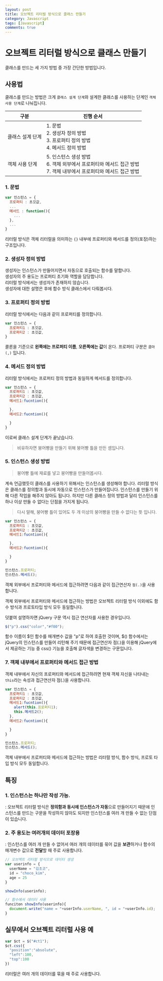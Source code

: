 ```yaml
---
layout: post
title: 오브젝트 리터럴 방식으로 클래스 만들기
category: Javascript
tags: [Javascript]
comments: true
---
```


# 오브젝트 리터럴 방식으로 클래스 만들기

클래스를 만드는 세 가지 방법 중 가장 간단한 방법입니다.

## 사용법

클래스를 만드는 방법은 크게 `클래스 설계 단계`와 설계한 클래스를 사용하는 단계인 `객체 사용 단계`로 나눠집니다.

| 구분 | 진행 순서 |
| --- | --- |
클래스 설계 단계 | 1. 문법 <br> 2. 생성자 정의 방법 <br> 3. 프로퍼티 정의 방법 <br> 4. 메서드 정의 방법
객체 사용 단계 | 5. 인스턴스 생성 방법 <br> 6. 객체 외부에서 프로퍼티와 메서드 접근 방법 <br> 7. 객체 내부에서 프로퍼티와 메서드 접근 방법

### 1. 문법

```javascript
var 인스턴스 = {
  프로퍼티 : 초깃값,
  ...
  메서드 : function(){
    ...
  },
  ...
}
```
리터럴 방식은 객체 리터럴을 의미하는 `{}` 내부에 프로퍼티와 메서드를 정의(포장)하는 구조입니다. 

### 2. 생성자 정의 방법

생성자는 인스턴스가 만들어지면서 자동으로 호출되는 함수를 말합니다.  
생성자의 주 용도는 프로퍼티 초기화 역할을 담당합니다.  
리터럴 방식에서는 생성자가 존재하지 않습니다.  
생성자에 대한 설명은 후에 함수 방식 클래스에서 다뤄봅시다.

### 3. 프로퍼티 정의 방법

리터럴 방식에서는 다음과 같이 프로퍼티를 정의합니다.

```javascript
var 인스턴스 = {
  프로퍼티1 : 초깃값,
  프로퍼티2 : 초깃값,
}
```
콜론을 기준으로 **왼쪽에는 프로퍼티 이름**, **오른쪽에는 값**이 온다. 프로퍼티 구분은 `콤마(,)` 입니다.

### 4. 메서드 정의 방법

리터럴 방식에서는 프로퍼티 정의 방법과 동일하게 메서드를 정의합니다.

```javascript
var 인스턴스 = {
  프로퍼티1 : 초깃값,
  프로퍼티2 : 초깃값,
  메서드1:fucntion(){

  },
  메서드2:fucntion(){

  }
}
```
이로써 클래스 설계 단계가 끝났습니다.

> 비유하자면 붕어빵을 만들기 위해 붕어빵 틀을 만든 셈입니다.

### 5. 인스턴스 생성 방법

> 붕어빵 틀에 재료를 넣고 붕어빵을 만들어봅시다.

계속 언급했듯이 클래스를 사용하기 위해서는 인스턴스를 생성해야 합니다. 리터럴 방식은 클래스를 정의함과 동시에 자동으로 인스턴스가 만들어집니다. 인스턴스를 만들기 위해 다른 작업을 해주지 않아도 됩니다. 하지만 다른 클래스 정의 방법과 달리 인스턴스를 하나 이상 만들 수 없다는 단점을 가지게 됩니다.

> 다시 말해, 붕어빵 틀이 있어도 두 개 이상의 붕어빵을 만들 수 없다는 뜻 입니다.

```javascript
var 인스턴스 = {
  프로퍼티1 : 초깃값,
  프로퍼티2 : 초깃값,
  메서드1:fucntion(){

  },
  메서드2:fucntion(){

  }
}

인스턴스.프로퍼티;
인스턴스.메서드();
```
객체 외부에서 프로퍼티와 메서드에 접근하려면 다음과 같이 접근연산자 `점(.)`을 사용합니다.

객체 외부에서 프로퍼티와 메서드에 접근하는 방법은 오브젝트 리터럴 방식 이외에도 함수 방식과 프로토타입 방식 모두 동일합니다.

덧붙여 설명하자면 jQuery 구문 역시 접근 연산자를 사용한 경우입니다.

```javascript
$("p").css("color","#f00");
```
함수 이름이 $인 함수를 매개변수 값을 "p"로 하여 호출한 것이며, $() 함수에서는 jQuery의 인스턴스를 만들어 리턴해 주기 때문에 접근연산자 점(.)을 이용해 jQuery에서 제공하는 기능 중 css() 기능을 호출해 글자색을 변경하는 구문입니다.

### 7. 객체 내부에서 프로퍼티와 메서드 접근 방법

객체 내부에서 자신의 프로퍼티와 메서드에 접근하려면 현재 객체 자신을 나타내는 `this`라는 속성과 접근연산자 점(.)을 사용합니다. 

```javascript
var 인스턴스 = {
  프로퍼티1 : 초깃값,
  프로퍼티2 : 초깃값,
  메서드1:fucntion(){
    alert(this.프로퍼티1);
    this.메서드2();
  },
  메서드2:fucntion(){

  }
}

인스턴스.프로퍼티;
인스턴스.메서드();
```
객체 내부에서 프로퍼티와 메서드에 접근하는 방법은 리터럴 방식, 함수 방식, 프로토 타입 방식 모두 동일합니다. 

## 특징

### 1. 인스턴스는 하나만 작성 가능.  
 : 오브젝트 리터럴 방식은 **정의함과 동시에 인스턴스가 자동**으로 만들어지기 때문에 인스턴스를 만드는 구문을 작성하지 않아도 되지만 인스턴스를 여러 개 만들 수 없는 단점이 있습니다.
 
### 2. 주 용도는 여러개의 데이터 포장용
: 인스턴스를 여러 개 만들 수 없어서 여러 개의 데이터를 묶어 값을 **보관**하거나 함수의 매개변수 값으로 **전달**할 때 주로 사용합니다.

```javascript
// 오브젝트 리터럴 방식으로 데이터 생성
var userinfo = {
  userName = "김초코",
  id = "choco_kim",
  age = 25
}

showInfo(userinfo);

// 함수에서 데이터 사용
funciton showInfo(userinfo){
  document.write("name = "+userInfo.userName, ", id = "+userInfo.id);
}
```

## 실무에서 오브젝트 리터럴 사용 예

```javascript
var $ct = $("#ct1");
$ct.css({
  "position":"absolute",
  "left":100,
  "top":100
})
```

리터럴은 여러 개의 데이터를 묶을 때 주로 사용합니다.
